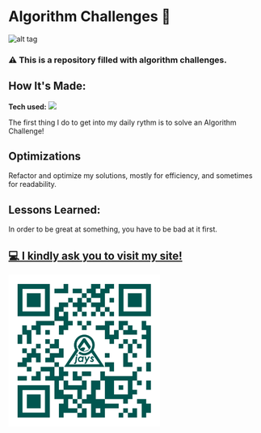 # Algorithm Challenges 🤖 
![alt tag](./imgs/algopractice.gif)
###  ⚠ This is a repository filled with algorithm challenges.

## How It's Made:

**Tech used:** <img src="https://img.shields.io/static/v1?label=|&message=JAVASCRIPT&color=3c7f5d&style=plastic&logo=javascript"/>

The first thing I do to get into my daily rythm is to solve an Algorithm Challenge! 

## Optimizations

Refactor and optimize my solutions, mostly for efficiency, and sometimes for readability. 

## Lessons Learned:

In order to be great at something, you have to be bad at it first.

## <a target="_blank" href="https://github.com/CamilingJS/CodeSignalAlgoPractice" > 💻 I kindly ask you to visit my site!</a> 
<img src="./imgs/QRCode_JayCamDev.png" alt="drawing" width="300"/>

